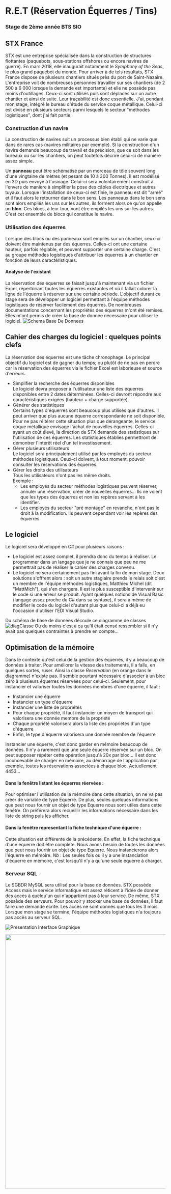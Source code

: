 # R.E.T (Réservation Équerres / Tins)
### Stage de 2ème année BTS SIO

## STX France
  STX est une entreprise spécialisée dans la construction de structures flottantes (paquebots, sous-stations offshores ou encore navires de guerre). En mars 2018, elle inaugurait notamment le *Symphony of the Seas*, le plus grand paquebot du monde. Pour arriver à de tels résultats, STX France dispose de plusieurs chantiers situés près du port de Saint-Nazaire. L'entreprise voit de nombreuses personnes travailler sur ses chantiers (de 2 500 à 6 000 lorsque la demande est importante) et elle ne possède pas moins d'outillages. Ceux-ci sont utilisés puis sont déplacés sur un autre chantier et ainsi de suite. Leur traçabilité est donc essentielle.
J'ai, pendant mon stage, intégré le bureau d'étude du service coque métallique. Celui-ci est divisé en plusieurs secteurs parmi lesquels le secteur "méthodes logistiques", dont j'ai fait partie.


### Construction d'un navire
La construction de navires suit un processus bien établi qui ne varie que dans de rares cas (navires militaires par exemple). Si la construction d'un navire demande beaucoup de travail et de précision, que ce soit dans les bureaux ou sur les chantiers, on peut toutefois décrire celui-ci de manière assez simple.

Un **panneau** peut être schématisé par un morceau de tôle souvent long d'une vingtaine de mètres (et pesant de 10 à 300 Tonnes). Il est modélisé en 3D puis envoyé à l'usinage. Celui-ci sera volontairement construit à l'envers de manière à simplifier la pose des câbles électriques et autres tuyaux. Lorsque l'installation de ceux-ci est finie, le panneau est dit "armé" et il faut alors le retourner dans le bon sens.
Les panneaux dans le bon sens sont alors empilés les uns sur les autres, ils forment alors ce qu'on appelle un **bloc**. Ces blocs, à leur tour, vont être empilés les uns sur les autres. C'est cet ensemble de blocs qui constitue le navire.

### Utilisation des équerres
Lorsque des blocs ou des panneaux sont empilés sur un chantier, ceux-ci doivent être maintenus par des équerres. Celles-ci ont une certaine hauteur, parfois réglable, et peuvent supporter une certaine charge.
C'est au groupe méthodes logistiques d'attribuer les équerres à un chantier en fonction de leurs caractéristiques.

#### Analyse de l'existant
La réservation des équerres se faisait jusqu'à maintenant via un fichier Excel, répertoriant toutes les équerres existantes et où il fallait colorer la ligne de l'équerre à réserver sur une certaine période.
L'objectif durant ce stage sera de développer un logiciel permettant à l'équipe méthodes logistiques de réserver facilement des équerres.
De nombreuses documentations concernant les propriétés des équerres m'ont été remises. Elles m'ont permis de créer la base de donnée nécessaire pour utiliser le logiciel.
![Schema Base De Donnees](https://github.com/VirgileJallonPeriaux/R.E.T/blob/master/BaseDeDonnees/schemaWorkbenchBDD.png)

## Cahier des charges du logiciel : quelques points clefs
La réservation des équerres est une tâche chronophage. Le principal objectif du logiciel est de gagner du temps; ou plutôt de ne pas en perdre car la réservation des équerres via le fichier Excel est laborieuse et source d'erreurs.
- Simplifier la recherche des équerres disponibles<br>
Le logiciel devra proposer à l'utilisateur une liste des équerres disponibles entre 2 dates déterminées. Celles-ci devront répondre aux caractéristiques exigées (hauteur + charge supportée).
- Générer des statistiques<br>
Certains types d'équerres sont beaucoup plus utilisés que d'autres. Il peut arriver que plus aucune équerre correspondante ne soit disponible. Pour ne pas réitérer cette situation plus que dérangeante, le service coque métallique envisage l'achat de nouvelles équerres. Celles-ci ayant un coût élevé, la direction de STX demande des statistiques sur l'utilisation de ces équerres. Les statistiques établies permettront de démontrer l'intérêt réel d'un tel investissement.
- Gérer plusieurs utilisateurs<br>
Le logiciel sera principalement utilisé par les employés du secteur méthodes logistiques. Ceux-ci doivent, à tout moment, pouvoir consulter les réservations des équerres.<br>
- Gérer les droits des utilisateurs<br>
Tous les utilisateurs n'ont pas les même droits.<br>
Exemple :
  - Les employés du secteur méthodes logistiques peuvent réserver, annuler une réservation, créer de nouvelles équerres... Ils ne voient que les types des équerres et non les repères servant à les identifier.
  - Les employés du secteur "pré montage" en revanche, n'ont pas le droit à la modification. Ils peuvent cependant voir les repères des équerres.

## Le logiciel
Le logiciel sera développé en C# pour plusieurs raisons : 
- Le logiciel est assez complet, il prendra donc du temps à réaliser. Le programmer dans un langage que je ne connais que peu ne me permettrait pas de réaliser le cahier des charges convenu.
- Le logiciel ne sera certainement pas fini avant la fin de mon stage. Deux solutions s'offrent alors : soit un autre stagiaire prends le relais soit c'est un membre de l'équipe méthodes logistiques, Matthieu Michel (dit "MattMich"), qui s'en chargera. Il est le plus susceptible d'intervenir sur le code si une erreur se produit. Ayant quelques notions de Visual Basic (langage assez proche du C# dans sa syntaxe), il sera à même de modifier le code du logiciel d'autant plus que celui-ci a déjà eu l'occasion d'utiliser l'EDI Visual Studio.

Du schéma de base de données découle ce diagramme de classes
![diagClasse](https://github.com/VirgileJallonPeriaux/R.E.T/blob/master/Documentation/Logiciel/diagClasseRet.PNG)
Ou du moins c'est à ça qu'il était censé ressembler si il n'y avait pas quelques contraintes à prendre en compte...

## Optimisation de la mémoire
Dans le contexte qu'est celui de la gestion des équerres, il y a beaucoup de données à traiter.
Pour améliorer la vitesse des traitements, il a fallu, en quelques sortes, ruser.
Ainsi la classe *Reservation* (en orange dans le diagramme) n'existe pas.
Il semble pourtant nécessaire d'associer à un bloc zéro à plusieurs équerres réservées pour celui-ci.
Seulement, pour instancier et valoriser toutes les données membres d'une équerre, il faut :<br>
  - Instancier une équerre<br>
  - Instancier un type d'équerre<br>
  - Instancier une liste de propriétés<br>
  - Pour chaque propriété, il faut instancier un moyen de transport qui valorisera une donnée membre de la propriété<br>
  - Chaque propriété valorisera alors la liste des propriétés d'un type d'équerre<br>
  - Enfin, le type d'équerre valorisera une donnée membre de l'équerre<br>
  
Instancier une équerre, c'est donc garder en mémoire beaucoup de données. Il n'y a rarement que une seule équerre réservée sur un bloc. On peut supposer répéter cette opération jusqu'à 20x par bloc...
Il est donc inconcevable de charger en mémoire, au démarrage de l'application par exemple, toutes les réservations associées à chaque bloc. Actuellement 4453...
  
#### Dans la fenêtre listant les équerres réervées :
Pour optimiser l'utilisation de la mémoire dans cette situation, on ne va pas créer de variable de type Equerre.
De plus, seules quelques informations que peut nous fournir un objet de type Equerre nous sont utiles dans cette fenêtre. 
On préférera alors recueillir les informations nécessaire dans les liste de string puis les afficher.

#### Dans la fenêtre representant la fiche technique d'une équerre :
Cette situation est différente de la précédente. En effet, la fiche technique d'une équerre doit être complète. Nous avons besoin de toutes les données que peut nous fournir un objet de type Equerre.
Nous instancierons alors l'équerre en mémoire.
*Nb* : Les seules fois où il y a une instanciation d'équerre en mémoire, c'est lorsqu'il n'y a qu'une seule équerre à charger.

### Serveur SQL
Le SGBDR MySQL sera utilisé pour la base de données. STX possède Access mais le service informatique est assez réticent à l'idée de donner des accès à quelqu'un qui n'appartient pas à leur service. De même, STX possède des serveurs. Pour pouvoir y stocker une base de données, il faut faire une demande écrite. Les accès ne sont donnés que tous les 3 mois. Lorsque mon stage se termine, l'équipe méthodes logistiques n'a toujours pas accès au serveur SQL.


![Presentation Interface Graphique](https://github.com/VirgileJallonPeriaux/R.E.T/blob/master/Documentation/Logiciel/presentationInterfaceGraphique.gif)

<img src="https://github.com/VirgileJallonPeriaux/R.E.T/blob/master/Documentation/Logiciel/ezgif.com-video-to-gif.gif" width="1200" height="800" />
